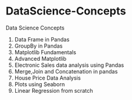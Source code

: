 # DataScience-Concepts
Data Science Concepts
1. Data Frame in Pandas 
2. GroupBy in Pandas
3. Matplotlib Fundamentals
4. Advanced Matplotlib
5. Electronic Sales data analysis using Pandas
6. Merge,Join and Concatenation in pandas
7. House Price Data Analysis
8. Plots using Seaborn
9. Linear Regression from scratch
